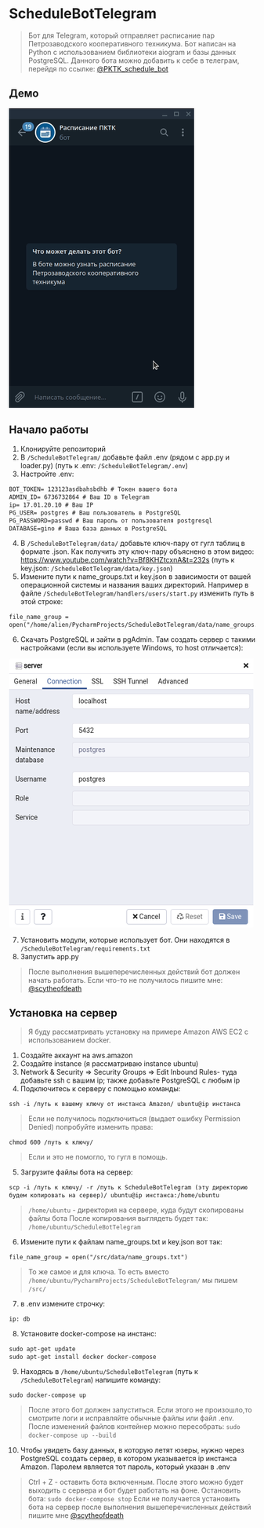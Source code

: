 # ScheduleBotTelegram
> Бот для Telegram, который отправляет расписание пар Петрозаводского кооперативного техникума.
> Бот написан на Python с использованием библиотеки aiogram и базы данных PostgreSQL.
> Данного бота можно добавить к себе в телеграм, перейдя по ссылке: [@PKTK_schedule_bot](http://telegram.me/PKTK_schedule_bot)

## Демо

![demo](https://github.com/Intercrus/ScheduleBotTelegram/blob/master/Peek%202020-11-12%2001-01.gif)

## Начало работы

1. Клонируйте репозиторий
2. В ```/ScheduleBotTelegram/``` добавьте файл .env (рядом с app.py и loader.py) (путь к .env: ```/ScheduleBotTelegram/.env```)
3. Настройте .env:
```
BOT_TOKEN= 123123asdbahsbdhb # Токен вашего бота
ADMIN_ID= 6736732864 # Ваш ID в Telegram
ip= 17.01.20.10 # Ваш IP
PG_USER= postgres # Ваш пользователь в PostgreSQL
PG_PASSWORD=passwd # Ваш пароль от пользователя postgresql
DATABASE=gino # Ваша база данных в PostgreSQL
```
4. В ```/ScheduleBotTelegram/data/``` добавьте ключ-пару от гугл таблиц в формате .json. Как получить эту ключ-пару объяснено в этом видео: https://www.youtube.com/watch?v=Bf8KHZtcxnA&t=232s (путь к key.json: ```/ScheduleBotTelegram/data/key.json```)
5. Измените пути к name_groups.txt и key.json в зависимости от вашей операционной системы и названия ваших директорий. Например в файле ```/ScheduleBotTelegram/handlers/users/start.py``` изменить путь в этой строке: 
```
file_name_group = open("/home/alien/PycharmProjects/ScheduleBotTelegram/data/name_groups.txt")
```
6. Скачать PostgreSQL и зайти в pgAdmin. Там создать сервер с такими настройками (если вы используете Windows, то host отличается):

![](https://github.com/Intercrus/ScheduleBotTelegram/blob/master/Screenshot%20from%202020-11-12%2000-50-39.png)

7. Установить модули, которые использует бот. Они находятся в ```/ScheduleBotTelegram/requirements.txt```
8. Запустить app.py

> После выполнения вышеперечисленных действий бот должен начать работать. Если что-то не получилось пишите мне: [@scytheofdeath](http://telegram.me/scytheofdeath)

## Установка на сервер

> Я буду рассматривать установку на примере Amazon AWS EC2 с использованием docker.

1. Создайте аккаунт на aws.amazon
2. Создайте instance (я рассматриваю instance ubuntu)
3. Network & Security => Security Groups => Edit Inbound Rules- туда добавьте ssh с вашим ip; также добавьте PostgreSQL с любым ip
4. Подключитесь к серверу с помощью команды:
```
ssh -i /путь к вашему ключу от инстанса Amazon/ ubuntu@ip инстанса
```
> Если не получилось подключиться (выдает ошибку Permission Denied) попробуйте изменить права:
```
chmod 600 /путь к ключу/
```
> Если и это не помогло, то гугл в помощь.
5. Загрузите файлы бота на сервер:
```
scp -i /путь к ключу/ -r /путь к ScheduleBotTelegram (эту директорию будем копировать на сервер)/ ubuntu@ip инстанса:/home/ubuntu 
```
> ```/home/ubuntu``` - директория на сервере, куда будут скопированы файлы бота
> После копирования выглядеть будет так: ```/home/ubuntu/ScheduleBotTelegram```
6. Измените пути к файлам name_groups.txt и key.json вот так:
```
file_name_group = open("/src/data/name_groups.txt")
```
> То же самое и для ключа. То есть вместо ```/home/ubuntu/PycharmProjects/ScheduleBotTelegram/``` мы пишем ```/src/```
7. в .env измените строчку:
```
ip: db
```
8. Установите docker-compose на инстанс:
```
sudo apt-get update
sudo apt-get install docker docker-compose
```
9. Находясь в ```/home/ubuntu/ScheduleBotTelegram``` (путь к ```/ScheduleBotTelegram```) напишите команду:
```
sudo docker-compose up
```
> После этого бот должен запуститься. Если этого не произошло,то смотрите логи и исправляйте обычные файлы или файл .env.
> После изменений файлов контейнер можно пересобрать: ```sudo docker-compose up --build```
10. Чтобы увидеть базу данных, в которую летят юзеры, нужно через PostgreSQL создать сервер, в котором указывается ip инстанса Amazon. Паролем является тот пароль, который указан в .env

> Ctrl + Z - оставить бота включенным. После этого можно будет выходить с сервера и бот будет работать на фоне.
> Остановить бота: ```sudo docker-compose stop``` 
> Если не получается установить бота на сервер после выполнения вышеперечисленных действий пишите мне [@scytheofdeath](http://telegram.me/scytheofdeath)








